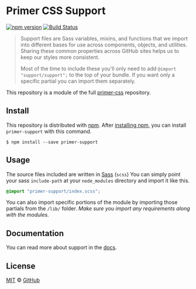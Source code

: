 # Primer CSS Support

[![npm version](https://img.shields.io/npm/v/primer-support.svg)](https://www.npmjs.org/package/primer-support)
[![Build Status](https://travis-ci.org/primer/primer-css.svg?branch=master)](https://travis-ci.org/primer/primer-css)

> Support files are Sass variables, mixins, and functions that we import into different bases for use across components, objects, and utilities. Sharing these common properties across GitHub sites helps us to keep our styles more consistent.
>
> Most of the time to include these you'll only need to add `@import "support/support";` to the top of your bundle. If you want only a specific partial you can import them separately.

This repository is a module of the full [primer-css][primer] repository.

## Install

This repository is distributed with [npm][npm]. After [installing npm][install-npm], you can install `primer-support` with this command.

```
$ npm install --save primer-support
```

## Usage

The source files included are written in [Sass][sass] (`scss`) You can simply point your sass `include-path` at your `node_modules` directory and import it like this.

```scss
@import "primer-support/index.scss";
```

You can also import specific portions of the module by importing those partials from the `/lib/` folder. _Make sure you import any requirements along with the modules._

## Documentation

You can read more about support in the [docs][docs].

## License

[MIT](./LICENSE) &copy; [GitHub](https://github.com/)

[primer]: https://github.com/primer/primer
[docs]: https://primercss.io/
[npm]: https://www.npmjs.com/
[install-npm]: https://docs.npmjs.com/getting-started/installing-node
[sass]: https://sass-lang.com/
